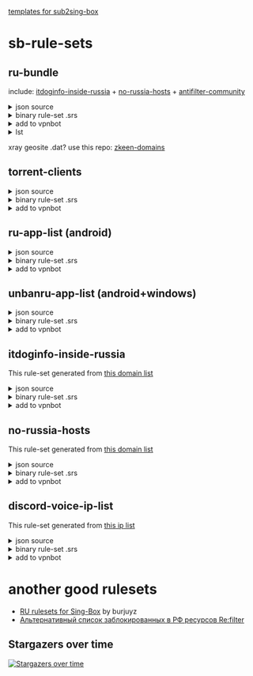 [templates for sub2sing-box](/.github/sub2sing-box/README.md)
# sb-rule-sets
## ru-bundle
include: [itdoginfo-inside-russia](https://github.com/itdoginfo/allow-domains/) + [no-russia-hosts](https://github.com/dartraiden/no-russia-hosts) + [antifilter-community](https://community.antifilter.download/)
<details>
  <summary>json source</summary>
  
```json
{
  "route": {
    "rules": [
      {
        "rule_set": "ru-bundle",
        "outbound": "proxy"
      }
    ],
    "rule_set": [
      {
        "type": "remote",
        "tag": "ru-bundle",
        "format": "source",
        "url": "https://github.com/legiz-ru/sb-rule-sets/raw/main/ru-bundle.json"
      }
    ]
  }
}
```

</details>
<details>
  <summary>binary rule-set .srs</summary>
  
```json
{
  "route": {
    "rules": [
      {
        "rule_set": "ru-bundle",
        "outbound": "proxy"
      }
    ],
    "rule_set": [
      {
        "type": "remote",
        "tag": "ru-bundle",
        "format": "binary",
        "url": "https://github.com/legiz-ru/sb-rule-sets/raw/main/ru-bundle.srs"
      }
    ]
  }
}
```

</details>
<details>
  <summary>add to vpnbot</summary>
  
```shell
proxy:86400s:https://github.com/legiz-ru/sb-rule-sets/raw/main/ru-bundle.srs
```

</details>

</details>
<details>
  <summary>lst</summary>
  
```shell
https://github.com/legiz-ru/sb-rule-sets/raw/main/ru-bundle.lst
```

</details>

xray geosite .dat? use this repo: [zkeen-domains](https://github.com/jameszeroX/zkeen-domains/)

## torrent-clients
<details>
  <summary>json source</summary>
  
```json
{
  "route": {
    "rules": [
      {
        "rule_set": "torrent-clients",
        "outbound": "direct"
      }
    ],
    "rule_set": [
      {
        "type": "remote",
        "tag": "torrent-clients",
        "format": "source",
        "url": "https://raw.githubusercontent.com/legiz-ru/sb-rule-sets/main/torrent-clients.json"
      }
    ]
  }
}
```

</details>
<details>
  <summary>binary rule-set .srs</summary>
  
```json
{
  "route": {
    "rules": [
      {
        "rule_set": "torrent-clients",
        "outbound": "direct"
      }
    ],
    "rule_set": [
      {
        "type": "remote",
        "tag": "torrent-clients",
        "format": "binary",
        "url": "https://raw.githubusercontent.com/legiz-ru/sb-rule-sets/main/torrent-clients.srs"
      }
    ]
  }
}
```

</details>
<details>
  <summary>add to vpnbot</summary>
  
```shell
direct:86400s:https://github.com/legiz-ru/sb-rule-sets/raw/main/torrent-clients.srs
```

</details>

## ru-app-list (android)
<details>
  <summary>json source</summary>
  
```json
{
  "route": {
    "rules": [
      {
        "rule_set": "ru-app-list",
        "outbound": "direct"
      }
    ],
    "rule_set": [
      {
        "type": "remote",
        "tag": "ru-app-list",
        "format": "source",
        "url": "https://raw.githubusercontent.com/legiz-ru/sb-rule-sets/main/ru-app-list.json"
      }
    ]
  }
}
```

</details>
<details>
  <summary>binary rule-set .srs</summary>
  
```json
{
  "route": {
    "rules": [
      {
        "rule_set": "ru-app-list",
        "outbound": "direct"
      }
    ],
    "rule_set": [
      {
        "type": "remote",
        "tag": "ru-app-list",
        "format": "binary",
        "url": "https://raw.githubusercontent.com/legiz-ru/sb-rule-sets/main/ru-app-list.srs"
      }
    ]
  }
}
```

</details>
<details>
  <summary>add to vpnbot</summary>
  
```shell
direct:86400s:https://github.com/legiz-ru/sb-rule-sets/raw/main/ru-app-list.srs
```

</details>

## unbanru-app-list (android+windows)
<details>
  <summary>json source</summary>
  
```json
{
  "route": {
    "rules": [
      {
        "rule_set": "unbanru-app-list",
        "outbound": "proxy"
      }
    ],
    "rule_set": [
      {
        "type": "remote",
        "tag": "unbanru-app-list",
        "format": "source",
        "url": "https://raw.githubusercontent.com/legiz-ru/sb-rule-sets/main/unbanru-app-list.json"
      }
    ]
  }
}
```

</details>
<details>
  <summary>binary rule-set .srs</summary>
  
```json
{
  "route": {
    "rules": [
      {
        "rule_set": "unbanru-app-list",
        "outbound": "proxy"
      }
    ],
    "rule_set": [
      {
        "type": "remote",
        "tag": "unbanru-app-list",
        "format": "binary",
        "url": "https://raw.githubusercontent.com/legiz-ru/sb-rule-sets/main/unbanru-app-list.srs"
      }
    ]
  }
}
```

</details>
<details>
  <summary>add to vpnbot</summary>
  
```shell
proxy:86400s:https://github.com/legiz-ru/sb-rule-sets/raw/main/unbanru-app-list.srs
```

</details>

## itdoginfo-inside-russia
This rule-set generated from [this domain list](https://github.com/itdoginfo/allow-domains/blob/main/src/Russia-domains-inside.lst)

<details>
  <summary>json source</summary>
  
```json
{
  "route": {
    "rules": [
      {
        "rule_set": "itdoginfo-inside-russia",
        "outbound": "proxy"
      }
    ],
    "rule_set": [
      {
        "type": "remote",
        "tag": "itdoginfo-inside-russia",
        "format": "source",
        "url": "https://github.com/legiz-ru/sb-rule-sets/raw/main/itdoginfo-inside-russia.json"
      }
    ]
  }
}
```

</details>
<details>
  <summary>binary rule-set .srs</summary>
  
```json
{
  "route": {
    "rules": [
      {
        "rule_set": "itdoginfo-inside-russia",
        "outbound": "proxy"
      }
    ],
    "rule_set": [
      {
        "type": "remote",
        "tag": "itdoginfo-inside-russia",
        "format": "binary",
        "url": "https://github.com/legiz-ru/sb-rule-sets/raw/main/itdoginfo-inside-russia.srs"
      }
    ]
  }
}
```

</details>
<details>
  <summary>add to vpnbot</summary>
  
```shell
proxy:86400s:https://github.com/legiz-ru/sb-rule-sets/raw/main/itdoginfo-inside-russia.srs
```

</details>

## no-russia-hosts
This rule-set generated from [this domain list](https://github.com/dartraiden/no-russia-hosts)

<details>
  <summary>json source</summary>
  
```json
{
  "route": {
    "rules": [
      {
        "rule_set": "no-russia-hosts",
        "outbound": "proxy"
      }
    ],
    "rule_set": [
      {
        "type": "remote",
        "tag": "no-russia-hosts",
        "format": "source",
        "url": "https://github.com/legiz-ru/sb-rule-sets/raw/main/no-russia-hosts.json"
      }
    ]
  }
}
```

</details>
<details>
  <summary>binary rule-set .srs</summary>
  
```json
{
  "route": {
    "rules": [
      {
        "rule_set": "no-russia-hosts",
        "outbound": "proxy"
      }
    ],
    "rule_set": [
      {
        "type": "remote",
        "tag": "no-russia-hosts",
        "format": "binary",
        "url": "https://github.com/legiz-ru/sb-rule-sets/raw/main/no-russia-hosts.srs"
      }
    ]
  }
}
```

</details>
<details>
  <summary>add to vpnbot</summary>
  
```shell
proxy:86400s:https://github.com/legiz-ru/sb-rule-sets/raw/main/no-russia-hosts.srs
```

</details>

## discord-voice-ip-list
This rule-set generated from [this ip list](https://github.com/GhostRooter0953/discord-voice-ips/blob/master/voice_domains/discord-voice-ip-list)

<details>
  <summary>json source</summary>
  
```json
{
  "route": {
    "rules": [
      {
        "rule_set": "discord-voice-ip-list",
        "outbound": "proxy"
      }
    ],
    "rule_set": [
      {
        "type": "remote",
        "tag": "discord-voice-ip-list",
        "format": "source",
        "url": "https://github.com/legiz-ru/sb-rule-sets/raw/main/discord-voice-ip-list.json"
      }
    ]
  }
}
```

</details>
<details>
  <summary>binary rule-set .srs</summary>
  
```json
{
  "route": {
    "rules": [
      {
        "rule_set": "discord-voice-ip-list",
        "outbound": "proxy"
      }
    ],
    "rule_set": [
      {
        "type": "remote",
        "tag": "discord-voice-ip-list",
        "format": "binary",
        "url": "https://github.com/legiz-ru/sb-rule-sets/raw/main/discord-voice-ip-list.srs"
      }
    ]
  }
}
```

</details>
<details>
  <summary>add to vpnbot</summary>
  
```shell
proxy:86400s:https://github.com/legiz-ru/sb-rule-sets/raw/main/discord-voice-ip-list.srs
```

</details>

# another good rulesets
- [RU rulesets for Sing-Box](https://github.com/burjuyz/RuRulesets?tab=readme-ov-file#%D0%BF%D1%80%D1%8F%D0%BC%D1%8B%D0%B5-%D1%81%D1%81%D1%8B%D0%BB%D0%BA%D0%B8) by burjuyz
- [Альтернативный список заблокированных в РФ ресурсов Re:filter](https://github.com/1andrevich/Re-filter-lists?tab=readme-ov-file#%D0%BF%D1%80%D0%B8%D0%BC%D0%B5%D1%80-%D0%B8%D1%81%D0%BF%D0%BE%D0%BB%D1%8C%D0%B7%D0%BE%D0%B2%D0%B0%D0%BD%D0%B8%D1%8F-sing-box)

## Stargazers over time
[![Stargazers over time](https://starchart.cc/legiz-ru/sb-rule-sets.svg?variant=adaptive)](https://starchart.cc/legiz-ru/sb-rule-sets)

